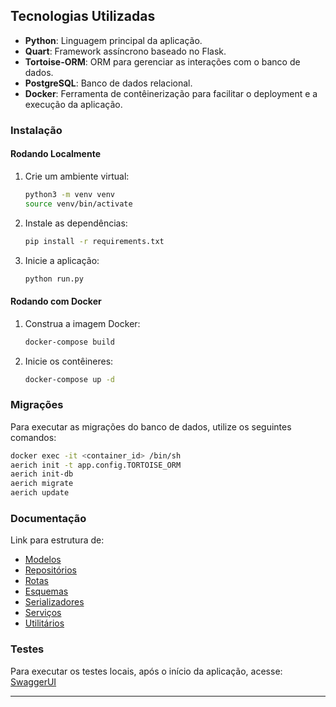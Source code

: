 ## Tecnologias Utilizadas

- **Python**: Linguagem principal da aplicação.
- **Quart**: Framework assíncrono baseado no Flask.
- **Tortoise-ORM**: ORM para gerenciar as interações com o banco de dados.
- **PostgreSQL**: Banco de dados relacional.
- **Docker**: Ferramenta de contêinerização para facilitar o deployment e a execução da aplicação.

### Instalação

#### Rodando Localmente

1. Crie um ambiente virtual:

   ```bash
   python3 -m venv venv
   source venv/bin/activate
   ```

2. Instale as dependências:

   ```bash
   pip install -r requirements.txt
   ```

3. Inicie a aplicação:

   ```bash
   python run.py
   ```

#### Rodando com Docker

1. Construa a imagem Docker:

   ```bash
   docker-compose build
   ```

2. Inicie os contêineres:

   ```bash
   docker-compose up -d
   ```

### Migrações

Para executar as migrações do banco de dados, utilize os seguintes comandos:

```bash
docker exec -it <container_id> /bin/sh
aerich init -t app.config.TORTOISE_ORM
aerich init-db
aerich migrate
aerich update
```

### Documentação

Link para estrutura de:

- [Modelos](app\docs\models\README.md)
- [Repositórios](app\docs\repositories\README.md)
- [Rotas](app\docs\routes\README.md)
- [Esquemas](app\docs\schemas\README.md)
- [Serializadores](app\docs\serializers\README.md)
- [Serviços](app\docs\services\README.md)
- [Utilitários](app\docs\utils\README.md)

### Testes

Para executar os testes locais, após o início da aplicação, acesse: [SwaggerUI](http://localhost:5000/swaggerui/)

---
